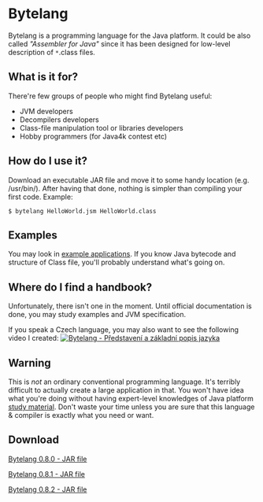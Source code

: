 # Bytelang
Bytelang is a programming language for the Java platform. It could be also called *"Assembler for Java"* since it has been designed for low-level description of `*`.class files.

## What is it for?
There're few groups of people who might find Bytelang useful:
  * JVM developers
  * Decompilers developers
  * Class-file manipulation tool or libraries developers
  * Hobby programmers (for Java4k contest etc)

## How do I use it?
Download an executable JAR file and move it to some handy location (e.g. /usr/bin/). After having that done, nothing is simpler than compiling your first code. Example:

`$ bytelang HelloWorld.jsm HelloWorld.class`

## Examples
You may look in [example applications](https://github.com/tzima/Bytelang/tree/master/BytelangExamples). If you know Java bytecode and structure of Class file, you'll probably understand what's going on.

## Where do I find a handbook?
Unfortunately, there isn't one in the moment. Until official documentation is done, you may study examples and JVM specification.

If you speak a Czech language, you may also want to see the following video I created:
[![Bytelang - Představení a základní popis jazyka](http://img.youtube.com/vi/90E091bDCEU/0.jpg)](https://www.youtube.com/watch?v=90E091bDCEU)

## Warning
This is *not* an ordinary conventional programming language. It's terribly difficult to actually create a large application in that. You won't have idea what you're doing without having expert-level knowledges of Java platform [study material](http://docs.oracle.com/javase/specs/jvms/se7/html/). Don't waste your time unless you are sure that this language & compiler is exactly what you need or want.

## Download
[Bytelang 0.8.0 - JAR file](https://github.com/tzima/Bytelang/blob/master/Bytelang/jars/Bytelang-0.8.0.jar?raw=true)

[Bytelang 0.8.1 - JAR file](https://github.com/tzima/Bytelang/blob/master/Bytelang/jars/Bytelang-0.8.1.jar?raw=true)

[Bytelang 0.8.2 - JAR file](https://github.com/tzima/Bytelang/blob/master/Bytelang/jars/Bytelang-0.8.2.jar?raw=true)
